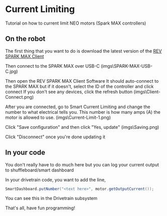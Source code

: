 # Current Limiting

Tutorial on how to current limit NEO motors (Spark MAX controllers)

## On the robot

The first thing that you want to do is download the latest version of the [REV SPARK MAX Client](http://www.revrobotics.com/sparkmax-software/#spark-max-client-application)

Then connect to the SPARK MAX over USB-C
(imgs\SPARK-MAX-USB-C.jpg)

Then open the REV SPARK MAX Client Software
It should auto-connect to the SPARK MAX but if it doesn't, select the ID of the controller and click connect
If you don't see any devices, click the refresh button
(imgs\Client-Connect.png)

After you are connected, go to Smart Current Limiting and change the number to what electrical tells you.
This number is how many amps (A) the motor is allowed to use.
(imgs\Current-Limit-1.png)

Click "Save configuration" and then click "Yes, update"
(imgs\Saving.png)

Click "Disconnect" once you're done updating it

## In your code

You don't really have to do much here but you can log your current output to shuffleboard/smart dashboard

In your drivetrain code, you want to add the line,

```java
SmartDashboard.putNumber("<text here>", motor.getOutputCurrent());
```

You can see this in the Drivetrain subsystem

That's all, have fun programming!
